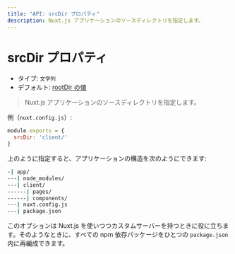```yaml
---
title: "API: srcDir プロパティ"
description: Nuxt.js アプリケーションのソースディレクトリを指定します。
---
```


<!-- title: "API: The srcDir Property" -->
<!-- description: Define the source directory of your nuxt.js application -->

<!-- # The srcDir Property -->

# srcDir プロパティ

<!-- - Type: `String` -->
<!-- - Default: [rootDir value](/api/configuration-rootdir) -->

- タイプ: `文字列`
- デフォルト: [rootDir の値](/api/configuration-rootdir)

<!-- \> Define the source directory of your nuxt.js application -->

> Nuxt.js アプリケーションのソースディレクトリを指定します。

<!-- Example (`nuxt.config.js`): -->

例（`nuxt.config.js`）:

```js
module.exports = {
  srcDir: 'client/'
}
```

<!-- Then, your application structure can be: -->

上のように指定すると、アプリケーションの構造を次のようにできます:

```bash
-| app/
---| node_modules/
---| client/
------| pages/
------| components/
---| nuxt.config.js
---| package.json
```

<!-- This option is useful to have a custom server and using nuxt.js, so all npm dependencies can be regrouped in one `package.json`. -->

このオプションは Nuxt.js を使いつつカスタムサーバーを持つときに役に立ちます。そのようなときに、すべての npm 依存パッケージをひとつの `package.json` 内に再編成できます。

